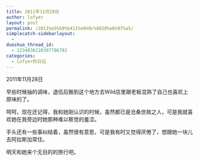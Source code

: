 ```yaml
---
title: 2011年11月28日
author: lofyer
layout: post
permalink: /2011%e5%b9%b411%e6%9c%8828%e6%97%a5/
simplecatch-sidebarlayout:
  - 
duoshuo_thread_id:
  - 1234836220387786782
categories:
  - Lofyer的日记
---
```

2011年11月28日

早些时候抽的调味，退伍后搬到这个地方去Wild店里跟老板混熟了自己也喜欢上原味的了。

呵呵，现在还记得，我和她刚认识的时候，虽然都已是沧桑世故之人，可是我就喜欢她在我旁边时她那种难以察觉的羞涩。

手头还有一些事纠结着，虽然很有意思，可是我有时又觉得厌倦了，想跟她一块儿去阿拉斯加常住。

明天和她来个无目的的旅行吧。